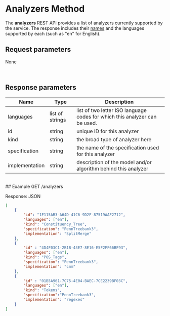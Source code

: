 <!--
NavPath: Linguistic Analysis API
LinkLabel: Analyzers Method
Url: Linguistic-Analysis-API/documentation/AnalyzersMethod
Weight: 80
-->

# Analyzers Method

The **analyzers** REST API provides a list of analyzers currently supported by the service.
The response includes their [names](AnalyzerNames.md) and the languages supported by each (such as "en" for English).

## Request parameters
None

<br>

## Response parameters
Name | Type | Description
-----|------|--------------
languages | list of strings | list of two letter ISO language codes for which this analyzer can be used.
id   | string | unique ID for this analyzer
kind | string | the broad type of analyzer here
specification | string | the name of the specification used for this analyzer
implementation | string | description of the model and/or algorithm behind this analyzer

<br>
## Example
GET /analyzers

Response: JSON
```json
[
	{
		"id": "1F115AB3-A64D-41C6-9D2F-87519AAF2712",
		"languages": ["en"],
		"kind": "Constituency_Tree",  
		"specification": "PennTreebank3", 
		"implementation": "SplitMerge"
	}, 
	{
		"id" : "4D4F03C1-2B1B-43E7-8E16-E5F2FF66BF93",
		"languages": ["en"],
		"kind": "POS_Tags", 
		"specification": "PennTreebank3", 
		"implementation": "cmm"
	},
	{
		"id" : "01B5A961-7C75-4E04-BAEC-7CE2239BF03C",
		"languages": ["en"],
		"kind": "Tokens", 
		"specification":"PennTreebank3", 
		"implementation": "regexes"
	} 
]
```

